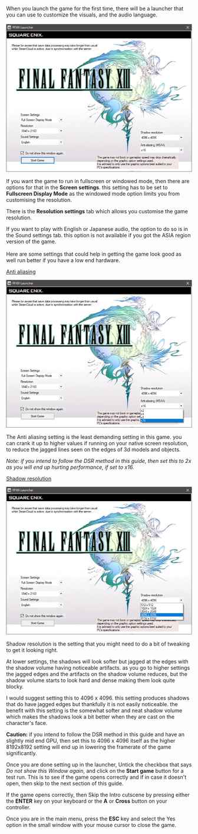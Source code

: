 When you launch the game for the first time, there will be a launcher that you can use to customize the visuals, and the audio language.
<br><br>
![img](images/launcher/launcher.png)

If you want the game to run in fullscreen or windowed mode, then there are options for that in the **Screen settings**. this setting has to be set to **Fullscreen Display Mode** as the windowed mode option limits 
you from customising the resolution.

There is the **Resolution settings** tab which allows you customise the game resolution.

If you want to play with English or Japanese audio, the option to do so is in the Sound settings tab. this option is not available if you got the ASIA region version of the game.
<br><br>
Here are some settings that could help in getting the game look good as well run better if you have a low end hardware.

<ins>Anti aliasing</ins>

![img](images/launcher/launcher_aa.png)

The Anti aliasing setting is the least demanding setting in this game. you can crank it up to higher values if running on your native screen resolution, to reduce the jagged lines seen on the edges of 3d models 
and objects.

*Note: if you intend to follow the DSR method in this guide, then set this to 2x as you will end up hurting performance, if set to x16.*
<br>

<ins>Shadow resolution</ins>

![img](images/launcher/launcher_sr.png)

Shadow resolution is the setting that you might need to do a bit of tweaking to get it looking right.

At lower settings, the shadows will look softer but jagged at the edges with the shadow volume having noticeable artifacts. as you go to higher settings the jagged edges and the artifacts on the shadow volume 
reduces, but the shadow volume starts to look hard and dense making them look quite blocky.

I would suggest setting this to 4096 x 4096. this setting produces shadows that do have jagged edges but thankfully it is not easily noticeable. the benefit with this setting is the somewhat softer and neat 
shadow volume which makes the shadows look a bit better when they are cast on the character's face.

**Caution:** if you intend to follow the DSR method in this guide and have an slightly mid end GPU, then set this to 4096 x 4096 itself as the higher 8192x8192 setting will end up in lowering the framerate of the 
game significantly.

Once you are done setting up in the launcher, Untick the checkbox that says *Do not show this Window again*, and click on the **Start game** button for a test run.
This is to see if the game opens correctly and if in case it doesn't open, then skip to the next section of this guide.

If the game opens correctly, then Skip the Intro cutscene by pressing either the **ENTER** key on your keyboard or the **A** or **Cross** button on your controller.

Once you are in the main menu, press the **ESC** key and select the Yes option in the small window with your mouse cursor to close the game.

